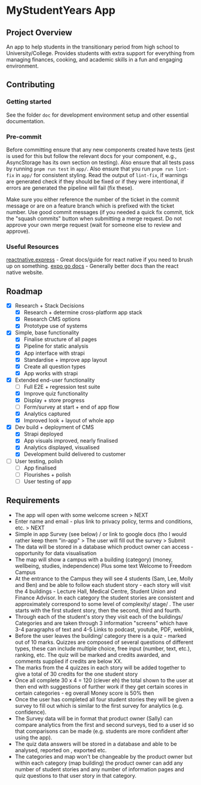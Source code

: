 # MyStudentYears App

## Project Overview
An app to help students in the transitionary period from high school to University/College.  Provides students with extra support for everything from managing finances, cooking, and academic skills in a fun and engaging environment.

## Contributing
### Getting started
See the folder `doc` for development environment setup and other essential documentation.

### Pre-commit
Before committing ensure that any new components created have tests (jest is used for this but follow the relevant docs for your component, e.g., AsyncStorage has its own section on testing).  Also ensure that all tests pass by running `pnpm run test` in `app/`.  Also ensure that you run `pnpm run lint-fix` in `app/` for consistent styling.  Read the output of `lint-fix`, if warnings are generated check if they should be fixed or if they were intentional, if errors are generated the pipeline will fail (fix these).

Make sure you either reference the number of the ticket in the commit message or are on a feature branch which is prefixed with the ticket number.  Use good commit messages (if you needed a quick fix commit, tick the "squash commits" button when submitting a merge request.  Do not approve your own merge request (wait for someone else to review and approve).

### Useful Resources
[reactnative.express](https://www.reactnative.express/) - Great docs/guide for react native if you need to brush up on something.
[expo go docs](https://docs.expo.dev/) - Generally better docs than the react native website.

## Roadmap
- [x] Research + Stack Decisions
    - [x] Research + determine cross-platform app stack
    - [x] Research CMS options
    - [x] Prototype use of systems
- [x] Simple, base functionality
    - [x] Finalise structure of all pages
    - [x] Pipeline for static analysis
    - [x] App interface with strapi
    - [x] Standardise + improve app layout
    - [x] Create all question types
    - [x] App works with strapi
- [x] Extended end-user functionality
    - [ ] Full E2E + regression test suite
    - [x] Improve quiz functionality
    - [x] Display + store progress
    - [ ] Form/survey at start + end of app flow
    - [x] Analytics captured
    - [x] Improved look + layout of whole app
- [x] Dev build + deployment of CMS
    - [x] Strapi deployed
    - [x] App visuals improved, nearly finalised
    - [x] Analytics displayed, visualised
    - [x] Development build delivered to customer
- [ ] User testing, polish
    - [ ] App finalised
    - [ ] Flourishes + polish
    - [ ] User testing of app

## Requirements
* The app will open with some welcome screen > NEXT
* Enter name and email - plus link to privacy policy, terms and conditions, etc. > NEXT
* Simple in app Survey (see below) / or link to google docs (tho I would rather keep them "in-app" >  The user will fill out the survey > Submit
* The data will be stored in a database which product owner can access - opportunity for data visualisation
* The map will show a campus with a building (category) (money, wellbeing, studies, independence) Plus some text Welcome to Freedom Campus
* At the entrance to the Campus they will see  4 students (Sam, Lee, Molly and Ben) and be able to follow each student story -  each story will visit the 4 buildings - Lecture Hall, Medical Centre, Student Union and Finance Advisor. In each category the student stories are consistent  and approximately correspond to some level of complexity/ stage/ . The user starts with the first student story, then the second, third and fourth.
* Through each of the student's story they visit each of the buildings/ Categories and are taken through  3 information "screens" which have  3-4 paragraphs of text and 4-5 Links to podcast, youtube,  PDF, weblink,
* Before the user leaves the building/ category there is a quiz - marked out of 10 marks. Quizzes are composed of several questions of different types, these can include multiple choice, free input (number, text, etc.), ranking, etc. The quiz will be marked and credits awarded, and comments supplied if credits are below XX.
* The marks from the 4 quizzes in each story will be added  together to give a total of 30 credits for the one student story
* Once all complete 30 x 4 = 120 (clever eh) the total  shown to the user at then end with suggestions of further work if they get certain scores in certain categories - eg overall Money score is 50% then
* Once the user has completed all four student stories they will be given a survey to fill out which is similar to the first survey for analytics (e.g. confidence).
* The Survey data will be in format that product owner (Sally) can compare analytics from the first and second surveys, tied to a user id so that comparisons can be made (e.g. students are more confident after using the app).
* The quiz data answers will be stored in a database and able to be analysed, reported on , exported etc.
* The categories and map won't be changeable by the product owner but within each category (map building) the product owner can add any number of student stories and any number of information pages and quiz questions to that user story in that category.
